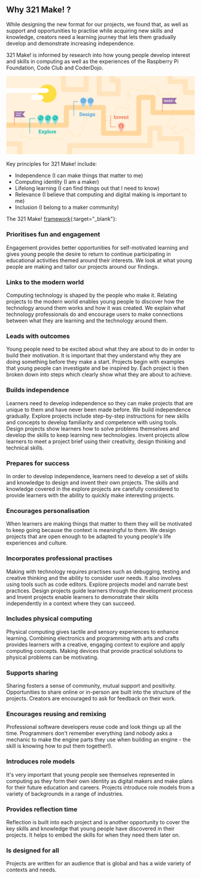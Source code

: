 ## Why 321 Make! ?

While designing the new format for our projects, we found that, as well as support and opportunities to practise while acquiring new skills and knowledge, creators need a learning journey that lets them gradually develop and demonstrate increasing independence. 

321 Make! is informed by research into how young people develop interest and skills in computing as well as the experiences of the Raspberry Pi Foundation, Code Club and CoderDojo. 

![An illustration of the four stages on the 321 Make! path. A start here flag is at the beginning, the path then moves along to Explore, then Design, then Invent and then a final flag that says "Make!".](images/321make.png)

Key principles for 321 Make! include:

+ Independence (I can make things that matter to me)
+ Computing identity (I am a maker)
+ Lifelong learning (I can find things out that I need to know)
+ Relevance (I believe that computing and digital making is important to me)
+ Inclusion (I belong to a maker community)

The 321 Make! [framework](https://www.raspberrypi.org/blog/free-coding-resources-children-young-people-digital-making-independence/){:target="_blank"}: 

### Prioritises fun and engagement

Engagement provides better opportunities for self-motivated learning and gives young people the desire to return to continue participating in educational activities themed around their interests. We look at what young people are making and tailor our projects around our findings.

### Links to the modern world

Computing technology is shaped by the people who make it. Relating projects to the modern world enables young people to discover how the technology around them works and how it was created. We explain what technology professionals do and encourage users to make connections between what they are learning and the technology around them. 

### Leads with outcomes

Young people need to be excited about what they are about to do in order to build their motivation. It is important that they understand why they are doing something before they make a start. Projects begin with examples that young people can investigate and be inspired by. Each project is then broken down into steps which clearly show what they are about to achieve. 

### Builds independence

Learners need to develop independence so they can make projects that are unique to them and have never been made before. We build independence gradually. Explore projects include step-by-step instructions for new skills and concepts to develop familiarity and competence with using tools. Design projects show learners how to solve problems themselves and develop the skills to keep learning new technologies. Invent projects allow learners to meet a project brief using their creativity, design thinking and technical skills. 

### Prepares for success

In order to develop independence, learners need to develop a set of skills and knowledge to design and invent their own projects. The skills and knowledge covered in the explore projects are carefully considered to provide learners with the ability to quickly make interesting projects. 

### Encourages personalisation

When learners are making things that matter to them they will be motivated to keep going because the context is meaningful to them. We design projects that are open enough to be adapted to young people's life experiences and culture. 

### Incorporates professional practises

Making with technology requires practises such as debugging, testing and creative thinking and the ability to consider user needs. It also involves using tools such as code editors. Explore projects model and narrate best practices. Design projects guide learners through the development process and Invent projects enable learners to demonstrate their skills independently in a context where they can succeed. 

### Includes physical computing

Physical computing gives tactile and sensory experiences to enhance learning. Combining electronics and programming with arts and crafts provides learners with a creative, engaging context to explore and apply computing concepts. Making devices that provide practical solutions to physical problems can be motivating.

### Supports sharing

Sharing fosters a sense of community, mutual support and positivity.  Opportunities to share online or in-person are built into the structure of the projects. Creators are encouraged to ask for feedback on their work.  

### Encourages reusing and remixing

Professional software developers reuse code and look things up all the time. Programmers don't remember everything (and nobody asks a mechanic to make the engine parts they use when building an engine - the skill is knowing how to put them together!).

### Introduces role models

It's very important that young people see themselves represented in computing as they form their own identity as digital makers and make plans for their future education and careers. Projects introduce role models from a variety of backgrounds in a range of industries. 

### Provides reflection time

Reflection is built into each project and  is another opportunity to cover the key skills and knowledge that young people have discovered in their projects. It helps to embed the skills for when they need them later on.

### Is designed for all

Projects are written for an audience that is global and has a wide variety of contexts and needs.  













